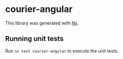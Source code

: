 # courier-angular

This library was generated with [Nx](https://nx.dev).

## Running unit tests

Run `nx test courier-angular` to execute the unit tests.
